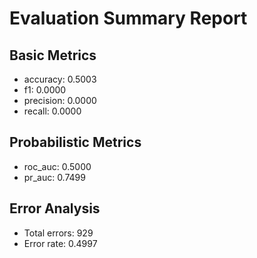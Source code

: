 # Evaluation Summary Report

## Basic Metrics

- accuracy: 0.5003
- f1: 0.0000
- precision: 0.0000
- recall: 0.0000

## Probabilistic Metrics

- roc_auc: 0.5000
- pr_auc: 0.7499

## Error Analysis

- Total errors: 929
- Error rate: 0.4997
